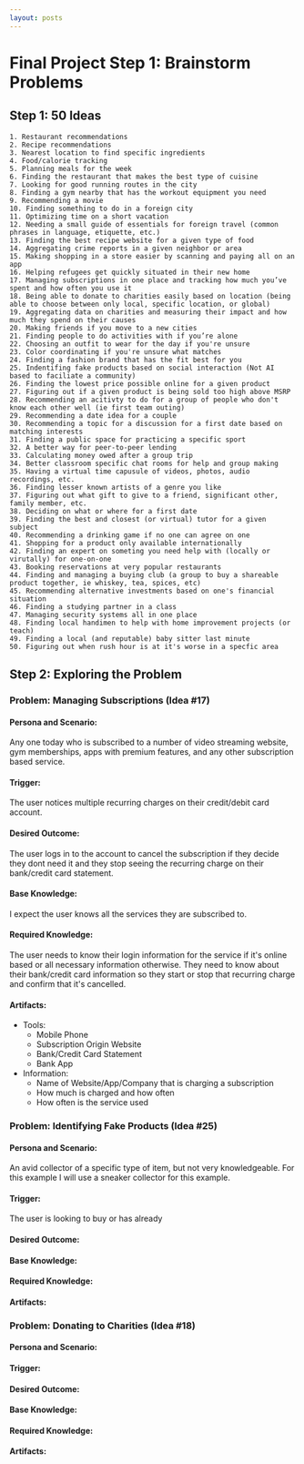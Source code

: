 ```yaml
---
layout: posts
---
```


# Final Project Step 1: Brainstorm Problems

## Step 1: 50 Ideas

    1. Restaurant recommendations
    2. Recipe recommendations
    3. Nearest location to find specific ingredients
    4. Food/calorie tracking
    5. Planning meals for the week
    6. Finding the restaurant that makes the best type of cuisine
    7. Looking for good running routes in the city
    8. Finding a gym nearby that has the workout equipment you need
    9. Recommending a movie
    10. Finding something to do in a foreign city
    11. Optimizing time on a short vacation
    12. Needing a small guide of essentials for foreign travel (common phrases in language, etiquette, etc.)
    13. Finding the best recipe website for a given type of food
    14. Aggregating crime reports in a given neighbor or area
    15. Making shopping in a store easier by scanning and paying all on an app
    16. Helping refugees get quickly situated in their new home
    17. Managing subscriptions in one place and tracking how much you’ve spent and how often you use it
    18. Being able to donate to charities easily based on location (being able to choose between only local, specific location, or global)
    19. Aggregating data on charities and measuring their impact and how much they spend on their causes
    20. Making friends if you move to a new cities
    21. Finding people to do activities with if you’re alone 
    22. Choosing an outfit to wear for the day if you're unsure
    23. Color coordinating if you're unsure what matches
    24. Finding a fashion brand that has the fit best for you
    25. Indentifing fake products based on social interaction (Not AI based to faciliate a community)
    26. Finding the lowest price possible online for a given product
    27. Figuring out if a given product is being sold too high above MSRP
    28. Recommending an acitivty to do for a group of people who don't know each other well (ie first team outing)
    29. Recommending a date idea for a couple
    30. Recommending a topic for a discussion for a first date based on matching interests
    31. Finding a public space for practicing a specific sport
    32. A better way for peer-to-peer lending
    33. Calculating money owed after a group trip
    34. Better classroom specific chat rooms for help and group making
    35. Having a virtual time capusule of videos, photos, audio recordings, etc.
    36. Finding lesser known artists of a genre you like
    37. Figuring out what gift to give to a friend, significant other, family member, etc.
    38. Deciding on what or where for a first date
    39. Finding the best and closest (or virtual) tutor for a given subject
    40. Recommending a drinking game if no one can agree on one
    41. Shopping for a product only available internationally
    42. Finding an expert on someting you need help with (locally or virutally) for one-on-one
    43. Booking reservations at very popular restaurants
    44. Finding and managing a buying club (a group to buy a shareable product together, ie whiskey, tea, spices, etc)
    45. Recommending alternative investments based on one's financial situation
    46. Finding a studying partner in a class
    47. Managing security systems all in one place
    48. Finding local handimen to help with home improvement projects (or teach)
    49. Finding a local (and reputable) baby sitter last minute
    50. Figuring out when rush hour is at it's worse in a specfic area
    

## Step 2: Exploring the Problem


### Problem: Managing Subscriptions (Idea \#17)

#### Persona and Scenario:

Any one today who is subscribed to a number of video streaming website, gym memberships, apps with premium features, and any other subscription based service.

#### Trigger:

The user notices multiple recurring charges on their credit/debit card account.

#### Desired Outcome:

The user logs in to the account to cancel the subscription if they decide they dont need it and they stop seeing the recurring charge on their bank/credit card statement.

#### Base Knowledge:

I expect the user knows all the services they are subscribed to.

#### Required Knowledge:

The user needs to know their login information for the service if it's online based or all necessary information otherwise. They need to know about their bank/credit card information so they start or stop that recurring charge and confirm that it's cancelled.

#### Artifacts:
- Tools:
    - Mobile Phone
    - Subscription Origin Website
    - Bank/Credit Card Statement
    - Bank App
- Information:
    - Name of Website/App/Company that is charging a subscription
    - How much is charged and how often
    - How often is the service used


### Problem: Identifying Fake Products (Idea \#25)


#### Persona and Scenario:

An avid collector of a specific type of item, but not very knowledgeable. For this example I will use a sneaker collector for this example.

#### Trigger:

The user is looking to buy or has already

#### Desired Outcome:

#### Base Knowledge:

#### Required Knowledge:

#### Artifacts:

    
### Problem: Donating to Charities (Idea \#18)


#### Persona and Scenario:

#### Trigger:

#### Desired Outcome:

#### Base Knowledge:

#### Required Knowledge:

#### Artifacts:

